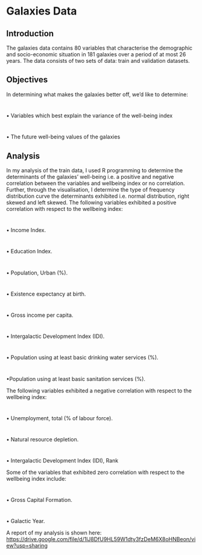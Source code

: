 # Galaxies Data
## Introduction
The galaxies data contains 80 variables that characterise the demographic and socio-economic situation in 181 galaxies over a period of at most 26 years. The data consists of two sets of data: train and validation datasets.
## Objectives
In determining what makes the galaxies better off, we’d like to determine:
# 
• Variables which best explain the variance of the well-being index
#
• The future well-being values of the galaxies
## Analysis
In my analysis of the train data, I used R programming to determine the determinants of the galaxies’ well-being i.e. a positive and negative correlation between the variables and wellbeing index or no correlation. Further, through the visualisation, I determine the type of frequency distribution curve the determinants exhibited i.e. normal distribution, right skewed and left skewed.
The following variables exhibited a positive correlation with respect to the wellbeing index:
# 
• Income Index.
#
• Education Index.
#
• Population, Urban (%).
#
• Existence expectancy at birth.
#
• Gross income per capita.
#
• Intergalactic Development Index (IDI).
#
• Population using at least basic drinking water services (%).
#
•Population using at least basic sanitation services (%).

The following variables exhibited a negative correlation with respect to the wellbeing index:
#
• Unemployment, total (% of labour force).
#
• Natural resource depletion.
#
• Intergalactic Development Index (IDI), Rank

Some of the variables that exhibited zero correlation with respect to the wellbeing index include:
# 
• Gross Capital Formation.
# 
• Galactic Year.

A report of my analysis is shown here: https://drive.google.com/file/d/1lJ8DfU9HL59W1dty3fzDeM6X8oHNBeon/view?usp=sharing
